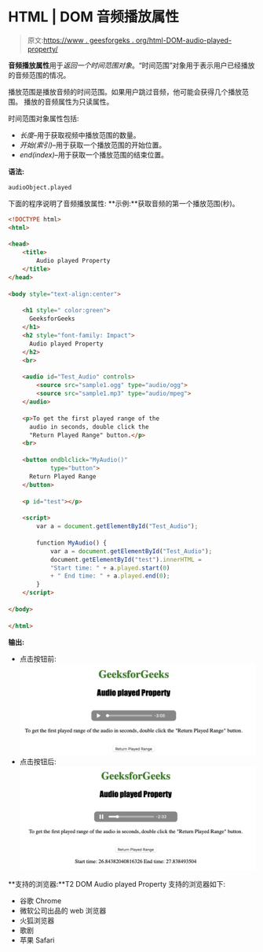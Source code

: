 # HTML | DOM 音频播放属性

> 原文:[https://www . geesforgeks . org/html-DOM-audio-played-property/](https://www.geeksforgeeks.org/html-dom-audio-played-property/)

**音频播放属性**用于*返回一个时间范围对象*。“时间范围”对象用于表示用户已经播放的音频范围的情况。

播放范围是播放音频的时间范围。如果用户跳过音频，他可能会获得几个播放范围。
播放的音频属性为只读属性。

时间范围对象属性包括:

*   *长度*–用于获取视频中播放范围的数量。
*   *开始(索引)*–用于获取一个播放范围的开始位置。
*   *end(index)*–用于获取一个播放范围的结束位置。

**语法:**

```html
audioObject.played
```

下面的程序说明了音频播放属性:
**示例:**获取音频的第一个播放范围(秒)。

```html
<!DOCTYPE html>
<html>

<head>
    <title>
        Audio played Property
    </title>
</head>

<body style="text-align:center">

    <h1 style=" color:green">
      GeeksforGeeks
    </h1>
    <h2 style="font-family: Impact">
      Audio played Property
    </h2>
    <br>

    <audio id="Test_Audio" controls>
        <source src="sample1.ogg" type="audio/ogg">
        <source src="sample1.mp3" type="audio/mpeg">
    </audio>

    <p>To get the first played range of the 
      audio in seconds, double click the 
      "Return Played Range" button.</p>
    <br>

    <button ondblclick="MyAudio()" 
            type="button">
      Return Played Range
    </button>

    <p id="test"></p>

    <script>
        var a = document.getElementById("Test_Audio");

        function MyAudio() {
            var a = document.getElementById("Test_Audio");
            document.getElementById("test").innerHTML = 
            "Start time: " + a.played.start(0) 
            + " End time: " + a.played.end(0);
        }
    </script>

</body>

</html>
```

**输出:**

*   点击按钮前:
    ![](img/8053b5d7aba2467933246239be22e82f.png)
*   点击按钮后:
    ![](img/7a2275e8ebe0df6b28d35b4a22c9fed9.png)

**支持的浏览器:**T2 DOM Audio played Property 支持的浏览器如下:

*   谷歌 Chrome
*   微软公司出品的 web 浏览器
*   火狐浏览器
*   歌剧
*   苹果 Safari